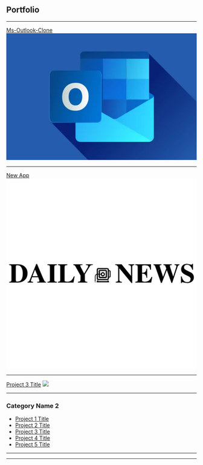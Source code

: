 ## Portfolio

---

[Ms-Outlook-Clone](/MS-Outlook-Clone)
<img src="images/outlook.webp?raw=true"/>

---
[New App](/news-app)
<img src="images/daily-news-logo-vector.svg?raw=true"/>

---
[Project 3 Title](http://example.com/)
<img src="images/dummy_thumbnail.jpg?raw=true"/>

---

### Category Name 2

- [Project 1 Title](http://example.com/)
- [Project 2 Title](http://example.com/)
- [Project 3 Title](http://example.com/)
- [Project 4 Title](http://example.com/)
- [Project 5 Title](http://example.com/)

---




---
<!-- Remove above link if you don't want to attibute -->
